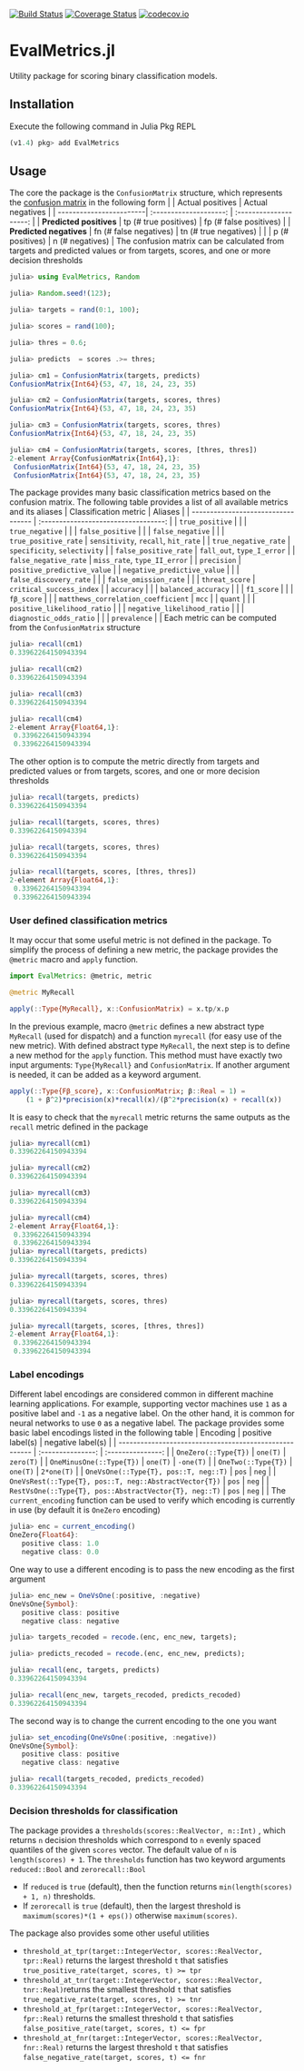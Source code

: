 
[![Build Status](https://travis-ci.com/VaclavMacha/EvalMetrics.jl.svg?branch=master)](https://travis-ci.com/VaclavMacha/EvalMetrics.jl)
[![Coverage Status](https://coveralls.io/repos/github/VaclavMacha/EvalMetrics.jl/badge.svg?branch=master)](https://coveralls.io/github/VaclavMacha/EvalMetrics.jl?branch=master)
[![codecov.io](http://codecov.io/github/VaclavMacha/EvalMetrics.jl/coverage.svg?branch=master)](http://codecov.io/github/VaclavMacha/EvalMetrics.jl?branch=master)

# EvalMetrics.jl
Utility package for scoring binary classification models. 


## Installation
Execute the following command in Julia Pkg REPL
```julia
(v1.4) pkg> add EvalMetrics
```

## Usage
The core the package is the `ConfusionMatrix` structure, which represents the [confusion matrix](https://en.wikipedia.org/wiki/Confusion_matrix) in the following form
|                         | Actual positives       | Actual negatives       |
| ------------------------| :--------------------: | :--------------------: |
| **Predicted positives** | tp (# true positives)  | fp (# false positives) |
| **Predicted negatives** | fn (# false negatives) | tn (# true negatives)  |
|                         | p  (# positives)       | n (# negatives)        |
The confusion matrix can be calculated from targets and predicted values ​​or from targets, scores, and one or more decision thresholds 
```julia
julia> using EvalMetrics, Random

julia> Random.seed!(123);

julia> targets = rand(0:1, 100);

julia> scores = rand(100);

julia> thres = 0.6;

julia> predicts  = scores .>= thres;

julia> cm1 = ConfusionMatrix(targets, predicts)
ConfusionMatrix{Int64}(53, 47, 18, 24, 23, 35)

julia> cm2 = ConfusionMatrix(targets, scores, thres)
ConfusionMatrix{Int64}(53, 47, 18, 24, 23, 35)

julia> cm3 = ConfusionMatrix(targets, scores, thres)
ConfusionMatrix{Int64}(53, 47, 18, 24, 23, 35)

julia> cm4 = ConfusionMatrix(targets, scores, [thres, thres])
2-element Array{ConfusionMatrix{Int64},1}:
 ConfusionMatrix{Int64}(53, 47, 18, 24, 23, 35)
 ConfusionMatrix{Int64}(53, 47, 18, 24, 23, 35)
```
The package provides many basic classification metrics based on the confusion matrix.  The following table provides a list of all available metrics and its aliases
| Classification metric              | Aliases                              |
| ---------------------------------- | :----------------------------------: |
| `true_positive`                    |                                      |
| `true_negative`                    |                                      |
| `false_positive`                   |                                      |
| `false_negative`                   |                                      |
| `true_positive_rate`               | `sensitivity`,  `recall`, `hit_rate` |
| `true_negative_rate`               | `specificity`,  `selectivity`        |
| `false_positive_rate`              | `fall_out`, `type_I_error`           |
| `false_negative_rate`              | `miss_rate`, `type_II_error`         |
| `precision`                        | `positive_predictive_value`          |
| `negative_predictive_value`        |                                      |
| `false_discovery_rate`             |                                      |
| `false_omission_rate`              |                                      |
| `threat_score`                     | `critical_success_index`             |
| `accuracy`                         |                                      |
| `balanced_accuracy`                |                                      |
| `f1_score`                         |                                      |
| `fβ_score`                         |                                      |
| `matthews_correlation_coefficient` | `mcc`                                |
| `quant`                            |                                      |
| `positive_likelihood_ratio`        |                                      |
| `negative_likelihood_ratio`        |                                      |
| `diagnostic_odds_ratio`            |                                      |
| `prevalence`                       |                                      |
Each metric can be computed from the `ConfusionMatrix` structure 
```julia
julia> recall(cm1)
0.33962264150943394

julia> recall(cm2)
0.33962264150943394

julia> recall(cm3)
0.33962264150943394

julia> recall(cm4)
2-element Array{Float64,1}:
 0.33962264150943394
 0.33962264150943394
```
The other option is to compute the metric directly from targets and predicted values or from targets, scores, and one or more decision thresholds
```julia
julia> recall(targets, predicts)
0.33962264150943394

julia> recall(targets, scores, thres)
0.33962264150943394

julia> recall(targets, scores, thres)
0.33962264150943394

julia> recall(targets, scores, [thres, thres])
2-element Array{Float64,1}:
 0.33962264150943394
 0.33962264150943394
```

### User defined classification metrics
It may occur that some useful metric is not defined in the package. To simplify the process of defining a new metric, the package provides the `@metric` macro and `apply` function. 
```julia
import EvalMetrics: @metric, metric

@metric MyRecall

apply(::Type{MyRecall}, x::ConfusionMatrix) = x.tp/x.p
```
In the previous example, macro `@metric` defines a new abstract type `MyRecall` (used for dispatch) and a function `myrecall` (for easy use of the new metric).  With defined abstract type `MyRecall`, the next step is to define a new method for the `apply` function. This method must have exactly two input arguments: `Type{MyRecall}` and `ConfusionMatrix`.  If another argument is needed, it can be added as a keyword argument.
```julia
apply(::Type{Fβ_score}, x::ConfusionMatrix; β::Real = 1) =
    (1 + β^2)*precision(x)*recall(x)/(β^2*precision(x) + recall(x))
```
It is easy to check that the `myrecall` metric returns the same outputs as the `recall` metric defined in the package
```julia
julia> myrecall(cm1)
0.33962264150943394

julia> myrecall(cm2)
0.33962264150943394

julia> myrecall(cm3)
0.33962264150943394

julia> myrecall(cm4)
2-element Array{Float64,1}:
 0.33962264150943394
 0.33962264150943394
julia> myrecall(targets, predicts)
0.33962264150943394

julia> myrecall(targets, scores, thres)
0.33962264150943394

julia> myrecall(targets, scores, thres)
0.33962264150943394

julia> myrecall(targets, scores, [thres, thres])
2-element Array{Float64,1}:
 0.33962264150943394
 0.33962264150943394
```

### Label encodings
Different label encodings are considered common in different machine learning applications. For example, supporting vector machines use `1` as a positive label and `-1` as a negative label. On the other hand, it is common for neural networks to use `0` as a negative label. The package provides some basic label encodings listed in the following table
| Encoding                                               | positive label(s) | negative label(s) |
| ------------------------------------------------------ | :---------------: | :---------------: |
| `OneZero(::Type{T})`                                   | `one(T)`          | `zero(T)`         |
| `OneMinusOne(::Type{T})`                               | `one(T)`          | `-one(T)`         |
| `OneTwo(::Type{T})`                                    | `one(T)`          | `2*one(T)`        |
| `OneVsOne(::Type{T}, pos::T, neg::T)`                  | `pos`             | `neg`             |
| `OneVsRest(::Type{T}, pos::T, neg::AbstractVector{T})` | `pos`             | `neg`             |
| `RestVsOne(::Type{T}, pos::AbstractVector{T}, neg::T)` | `pos`             | `neg`             |                             |
The `current_encoding` function can be used to verify which encoding is currently in use (by default it is `OneZero` encoding)
```julia
julia> enc = current_encoding()
OneZero{Float64}:
   positive class: 1.0
   negative class: 0.0
```
One way to use a different encoding is to pass the new encoding as the first argument
```julia
julia> enc_new = OneVsOne(:positive, :negative)
OneVsOne{Symbol}:
   positive class: positive
   negative class: negative

julia> targets_recoded = recode.(enc, enc_new, targets);

julia> predicts_recoded = recode.(enc, enc_new, predicts);

julia> recall(enc, targets, predicts)
0.33962264150943394

julia> recall(enc_new, targets_recoded, predicts_recoded)
0.33962264150943394
```
The second way is to change the current encoding to the one you want
```julia
julia> set_encoding(OneVsOne(:positive, :negative))
OneVsOne{Symbol}:
   positive class: positive
   negative class: negative

julia> recall(targets_recoded, predicts_recoded)
0.33962264150943394
```

### Decision thresholds for classification
The package provides a `thresholds(scores::RealVector, n::Int)` , which returns `n` decision thresholds which correspond to `n` evenly spaced quantiles of the given `scores` vector. The default value of `n` is `length(scores) + 1`.  The `thresholds` function has two keyword arguments `reduced::Bool` and `zerorecall::Bool`
- If `reduced` is `true` (default), then the function returns `min(length(scores) + 1, n)` thresholds.
- If `zerorecall`  is `true` (default), then the largest threshold is `maximum(scores)*(1 + eps())` otherwise `maximum(scores)`.

The package also provides some other useful utilities
- `threshold_at_tpr(target::IntegerVector, scores::RealVector, tpr::Real)` returns the largest threshold `t` that satisfies `true_positive_rate(target, scores, t) >= tpr`
- `threshold_at_tnr(target::IntegerVector, scores::RealVector, tnr::Real)`returns the smallest threshold `t` that satisfies `true_negative_rate(target, scores, t) >= tnr`
- `threshold_at_fpr(target::IntegerVector, scores::RealVector, fpr::Real)` returns the smallest threshold `t` that satisfies `false_positive_rate(target, scores, t) <= fpr`
- `threshold_at_fnr(target::IntegerVector, scores::RealVector, fnr::Real)` returns the largest threshold `t` that satisfies `false_negative_rate(target, scores, t) <= fnr`
